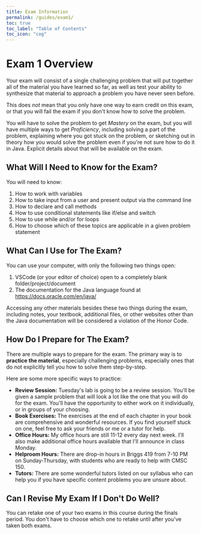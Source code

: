 ```yaml
---
title: Exam Information
permalink: /guides/exam1/
toc: true
toc_label: "Table of Contents"
toc_icon: "cog"
---
```


# Exam 1 Overview

Your exam will consist of a single challenging problem that will put together all of the material you have learned so far, as well as test your ability to synthesize that material to approach a problem you have never seen before. 

This does _not_ mean that you only have one way to earn credit on this exam, or that you will fail the exam if you don't know how to solve the problem. 

You will have to solve the problem to get _Mastery_ on the exam, but you will have multiple ways to get _Proficiency_, including solving a part of the problem, explaining where you got stuck on the problem, or sketching out in theory how you would solve the problem even if you're not sure how to do it in Java. Explicit details about that will be available on the exam. 

## What Will I Need to Know for the Exam? 

You will need to know:

1. How to work with variables
2. How to take input from a user and present output via the command line
3. How to declare and call methods
4. How to use conditional statements like if/else and switch
5. How to use while and/or for loops
6. How to choose which of these topics are applicable in a given problem statement

## What Can I Use for The Exam?

You can use your computer, with only the following two things open:

1. VSCode (or your editor of choice) open to a completely blank folder/project/document
2. The documentation for the Java language found at https://docs.oracle.com/en/java/

Accessing any other materials besides these two things during the exam, including notes, your textbook, additional files, or other websites other than the Java documentation will be considered a violation of the Honor Code. 


## How Do I Prepare for The Exam? 

There are multiple ways to prepare for the exam. The primary way is to **practice the material**, especially challenging problems, especially ones that do not explicitly tell you how to solve them step-by-step. 

Here are some more specific ways to practice:

- **Review Session:** Tuesday's lab is going to be a review session. You'll be given a sample problem that will look a lot like the one that you will do for the exam. You'll have the opportunity to either work on it individually, or in groups of your choosing. 
- **Book Exercises:** The exercises at the end of each chapter in your book are comprehensive and wonderful resources. If you find yourself stuck on one, feel free to ask your friends or me or a tutor for help.
- **Office Hours:** My office hours are still 11-12 every day next week. I'll also make additional office hours available that I'll announce in class Monday. 
- **Helproom Hours:** There are drop-in hours in Briggs 419 from 7-10 PM on Sunday-Thursday, with students who are ready to help with CMSC 150. 
- **Tutors:** There are some wonderful tutors listed on our syllabus who can help you if you have specific content problems you are unsure about.

## Can I Revise My Exam If I Don't Do Well?

You can retake one of your two exams in this course during the finals period. You don't have to choose which one to retake until after you've taken both exams. 